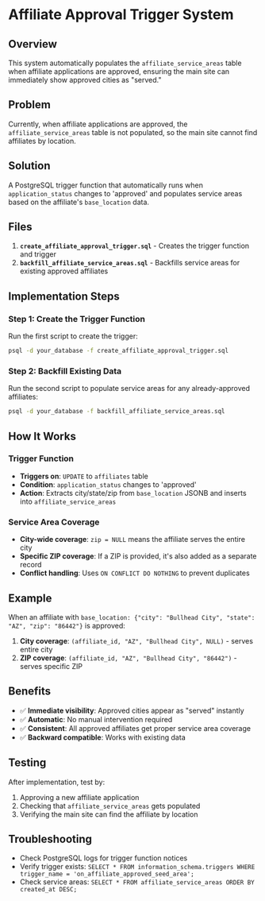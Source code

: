 # Affiliate Approval Trigger System

## Overview
This system automatically populates the `affiliate_service_areas` table when affiliate applications are approved, ensuring the main site can immediately show approved cities as "served."

## Problem
Currently, when affiliate applications are approved, the `affiliate_service_areas` table is not populated, so the main site cannot find affiliates by location.

## Solution
A PostgreSQL trigger function that automatically runs when `application_status` changes to 'approved' and populates service areas based on the affiliate's `base_location` data.

## Files
1. **`create_affiliate_approval_trigger.sql`** - Creates the trigger function and trigger
2. **`backfill_affiliate_service_areas.sql`** - Backfills service areas for existing approved affiliates

## Implementation Steps

### Step 1: Create the Trigger Function
Run the first script to create the trigger:
```bash
psql -d your_database -f create_affiliate_approval_trigger.sql
```

### Step 2: Backfill Existing Data
Run the second script to populate service areas for any already-approved affiliates:
```bash
psql -d your_database -f backfill_affiliate_service_areas.sql
```

## How It Works

### Trigger Function
- **Triggers on**: `UPDATE` to `affiliates` table
- **Condition**: `application_status` changes to 'approved'
- **Action**: Extracts city/state/zip from `base_location` JSONB and inserts into `affiliate_service_areas`

### Service Area Coverage
- **City-wide coverage**: `zip = NULL` means the affiliate serves the entire city
- **Specific ZIP coverage**: If a ZIP is provided, it's also added as a separate record
- **Conflict handling**: Uses `ON CONFLICT DO NOTHING` to prevent duplicates

## Example
When an affiliate with `base_location: {"city": "Bullhead City", "state": "AZ", "zip": "86442"}` is approved:

1. **City coverage**: `(affiliate_id, "AZ", "Bullhead City", NULL)` - serves entire city
2. **ZIP coverage**: `(affiliate_id, "AZ", "Bullhead City", "86442")` - serves specific ZIP

## Benefits
- ✅ **Immediate visibility**: Approved cities appear as "served" instantly
- ✅ **Automatic**: No manual intervention required
- ✅ **Consistent**: All approved affiliates get proper service area coverage
- ✅ **Backward compatible**: Works with existing data

## Testing
After implementation, test by:
1. Approving a new affiliate application
2. Checking that `affiliate_service_areas` gets populated
3. Verifying the main site can find the affiliate by location

## Troubleshooting
- Check PostgreSQL logs for trigger function notices
- Verify trigger exists: `SELECT * FROM information_schema.triggers WHERE trigger_name = 'on_affiliate_approved_seed_area';`
- Check service areas: `SELECT * FROM affiliate_service_areas ORDER BY created_at DESC;`
